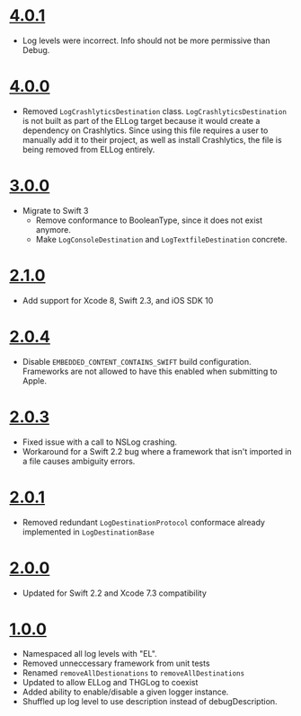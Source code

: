 # [4.0.1](https://github.com/Electrode-iOS/ELLog/releases/tag/v4.0.1)

- Log levels were incorrect. Info should not be more permissive than Debug.

# [4.0.0](https://github.com/Electrode-iOS/ELLog/releases/tag/v4.0.0)

- Removed `LogCrashlyticsDestination` class. `LogCrashlyticsDestination` is not built as part of the ELLog target because it would create a dependency on Crashlytics. Since using this file requires a user to manually add it to their project, as well as install Crashlytics, the file is being removed from ELLog entirely.

# [3.0.0](https://github.com/Electrode-iOS/ELLog/releases/tag/v3.0.0)

- Migrate to Swift 3
  - Remove conformance to BooleanType, since it does not exist anymore.
  - Make `LogConsoleDestination` and `LogTextfileDestination` concrete.

# [2.1.0](https://github.com/Electrode-iOS/ELLog/releases/tag/v2.1.0)

- Add support for Xcode 8, Swift 2.3, and iOS SDK 10

# [2.0.4](https://github.com/Electrode-iOS/ELLog/releases/tag/v2.0.4)

- Disable `EMBEDDED_CONTENT_CONTAINS_SWIFT` build configuration. Frameworks are not allowed to have this enabled when submitting to Apple.

# [2.0.3](https://github.com/Electrode-iOS/ELLog/releases/tag/2.0.3)

- Fixed issue with a call to NSLog crashing.
- Workaround for a Swift 2.2 bug where a framework that isn't imported in a file causes ambiguity errors.

# [2.0.1](https://github.com/Electrode-iOS/ELLog/releases/tag/v2.0.1)

- Removed redundant `LogDestinationProtocol` conformace already implemented in `LogDestinationBase`

# [2.0.0](https://github.com/Electrode-iOS/ELLog/releases/tag/v2.0.0)

- Updated for Swift 2.2 and Xcode 7.3 compatibility

# [1.0.0](https://github.com/Electrode-iOS/ELLog/releases/tag/v1.0.0)

- Namespaced all log levels with "EL".
- Removed unneccessary framework from unit tests
- Renamed `removeAllDestionations` to `removeAllDestinations`
- Updated to allow ELLog and THGLog to coexist
- Added ability to enable/disable a given logger instance.
- Shuffled up log level to use description instead of debugDescription.

